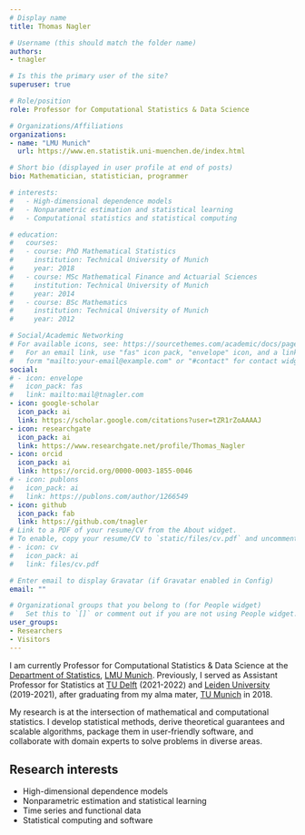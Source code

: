 ```yaml
---
# Display name
title: Thomas Nagler

# Username (this should match the folder name)
authors:
- tnagler

# Is this the primary user of the site?
superuser: true

# Role/position
role: Professor for Computational Statistics & Data Science

# Organizations/Affiliations
organizations:
- name: "LMU Munich"
  url: https://www.en.statistik.uni-muenchen.de/index.html

# Short bio (displayed in user profile at end of posts)
bio: Mathematician, statistician, programmer

# interests:
#   - High-dimensional dependence models
#   - Nonparametric estimation and statistical learning
#   - Computational statistics and statistical computing

# education:
#   courses:
#   - course: PhD Mathematical Statistics
#     institution: Technical University of Munich
#     year: 2018
#   - course: MSc Mathematical Finance and Actuarial Sciences
#     institution: Technical University of Munich
#     year: 2014
#   - course: BSc Mathematics
#     institution: Technical University of Munich
#     year: 2012

# Social/Academic Networking
# For available icons, see: https://sourcethemes.com/academic/docs/page-builder/#icons
#   For an email link, use "fas" icon pack, "envelope" icon, and a link in the
#   form "mailto:your-email@example.com" or "#contact" for contact widget.
social:
# - icon: envelope
#   icon_pack: fas
#   link: mailto:mail@tnagler.com
- icon: google-scholar
  icon_pack: ai
  link: https://scholar.google.com/citations?user=tZR1rZoAAAAJ
- icon: researchgate
  icon_pack: ai
  link: https://www.researchgate.net/profile/Thomas_Nagler
- icon: orcid
  icon_pack: ai
  link: https://orcid.org/0000-0003-1855-0046
# - icon: publons
#   icon_pack: ai
#   link: https://publons.com/author/1266549
- icon: github
  icon_pack: fab
  link: https://github.com/tnagler
# Link to a PDF of your resume/CV from the About widget.
# To enable, copy your resume/CV to `static/files/cv.pdf` and uncomment the lines below.
# - icon: cv
#   icon_pack: ai
#   link: files/cv.pdf

# Enter email to display Gravatar (if Gravatar enabled in Config)
email: ""

# Organizational groups that you belong to (for People widget)
#   Set this to `[]` or comment out if you are not using People widget.
user_groups:
- Researchers
- Visitors
---
```


<!-- I am Professor for Computational Statistics & Data Science at the Department of Statistics, [LMU Munich](https://www.en.statistik.uni-muenchen.de/index.html), and affiliated with the [Munich Center for Machine Learning](https://mcml.ai/). -->

I am currently Professor for Computational Statistics & Data Science at the [Department of Statistics](https://www.en.statistik.uni-muenchen.de/index.html), [LMU Munich](https://www.lmu.de/). 
Previously, I served as Assistant Professor for Statistics at [TU Delft](https://www.tudelft.nl/ewi/over-de-faculteit/afdelingen/applied-mathematics) (2021-2022) and [Leiden University](https://www.universiteitleiden.nl/en/science/mathematics) (2019-2021), after graduating from my alma mater, [TU Munich](https://www.ma.tum.de/en) in 2018. 

My research is at the intersection of mathematical and computational statistics. I develop statistical methods, derive theoretical guarantees and scalable algorithms, package them in user-friendly software, and collaborate with domain experts to solve problems in diverse areas.

## Research interests 
  - High-dimensional dependence models
  - Nonparametric estimation and statistical learning
  - Time series and functional data
  - Statistical computing and software


<!-- ## CV -->
<!-- 
|             |                                         |
|-------------|-------------------------------------------|
| 2022/04 -   | *Professor* (LMU Munich)          |
| 2021 - 2022 | *Assistant Professor* (TU Delft)          |
| 2019 - 2021 | *Assistant Professor* (Leiden University) |
| 2018 - 2019 | *PostDoc* (TU Munich)                     |
| 2014 - 2018 | *PhD Mathematical Statistics* (TU Munich) |
| 2009 - 2014 | *BSc + MSc Mathematics* (TU Munich)       |
 -->
